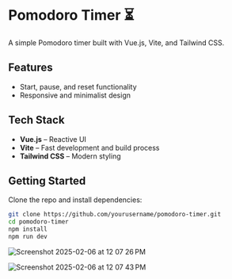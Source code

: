 # Pomodoro Timer ⏳  

A simple Pomodoro timer built with Vue.js, Vite, and Tailwind CSS.  

## Features
- Start, pause, and reset functionality  
- Responsive and minimalist design  

## Tech Stack  
- **Vue.js** – Reactive UI  
- **Vite** – Fast development and build process  
- **Tailwind CSS** – Modern styling  

## Getting Started  
Clone the repo and install dependencies:  
```bash
git clone https://github.com/yourusername/pomodoro-timer.git
cd pomodoro-timer
npm install
npm run dev
```
![Screenshot 2025-02-06 at 12 07 26 PM](https://github.com/user-attachments/assets/3b0b967c-845c-4920-a2fe-a8cdb3fc30a9)

![Screenshot 2025-02-06 at 12 07 43 PM](https://github.com/user-attachments/assets/51322d5c-f3b0-4240-b43b-e7552eea8e3f)
